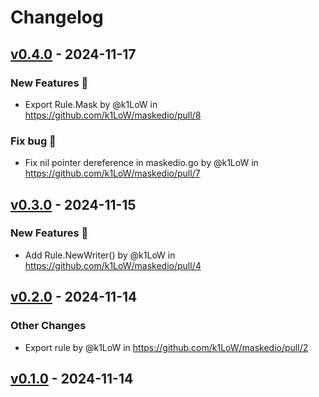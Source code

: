# Changelog

## [v0.4.0](https://github.com/k1LoW/maskedio/compare/v0.3.0...v0.4.0) - 2024-11-17
### New Features 🎉
- Export Rule.Mask by @k1LoW in https://github.com/k1LoW/maskedio/pull/8
### Fix bug 🐛
- Fix nil pointer dereference in maskedio.go by @k1LoW in https://github.com/k1LoW/maskedio/pull/7

## [v0.3.0](https://github.com/k1LoW/maskedio/compare/v0.2.0...v0.3.0) - 2024-11-15
### New Features 🎉
- Add Rule.NewWriter() by @k1LoW in https://github.com/k1LoW/maskedio/pull/4

## [v0.2.0](https://github.com/k1LoW/maskedio/compare/v0.1.0...v0.2.0) - 2024-11-14
### Other Changes
- Export rule by @k1LoW in https://github.com/k1LoW/maskedio/pull/2

## [v0.1.0](https://github.com/k1LoW/maskedio/commits/v0.1.0) - 2024-11-14
